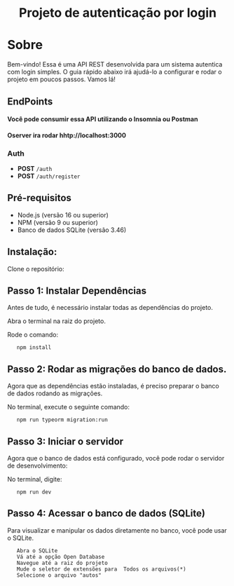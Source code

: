 <h1 align="center">Projeto de autenticação por login</h1>

# Sobre

Bem-vindo!
Essa é uma API REST desenvolvida para um sistema autentica com login simples.
O guia rápido abaixo irá ajudá-lo a configurar e rodar o projeto em poucos passos. Vamos lá!

## EndPoints

#### Você pode consumir essa API utilizando o Insomnia ou Postman

#### Oserver ira rodar hhtp://localhost:3000

### Auth

- **POST** `/auth`
- **POST** `/auth/register`

## Pré-requisitos

- Node.js (versão 16 ou superior)
- NPM (versão 9 ou superior)
- Banco de dados SQLite (versão 3.46)

## Instalação:

Clone o repositório:

## Passo 1: Instalar Dependências

Antes de tudo, é necessário instalar todas as dependências do projeto.

Abra o terminal na raiz do projeto.

Rode o comando:

       npm install

## Passo 2: Rodar as migrações do banco de dados.

Agora que as dependências estão instaladas, é preciso preparar o banco de dados rodando as migrações.

No terminal, execute o seguinte comando:

       npm run typeorm migration:run

## Passo 3: Iniciar o servidor

Agora que o banco de dados está configurado, você pode rodar o servidor de desenvolvimento:

No terminal, digite:

       npm run dev

## Passo 4: Acessar o banco de dados (SQLite)

Para visualizar e manipular os dados diretamente no banco, você pode usar o SQLite.

       Abra o SQLite
       Vá até a opção Open Database
       Navegue até a raiz do projeto
       Mude o seletor de extensões para  Todos os arquivos(*)
       Selecione o arquivo "autos"
